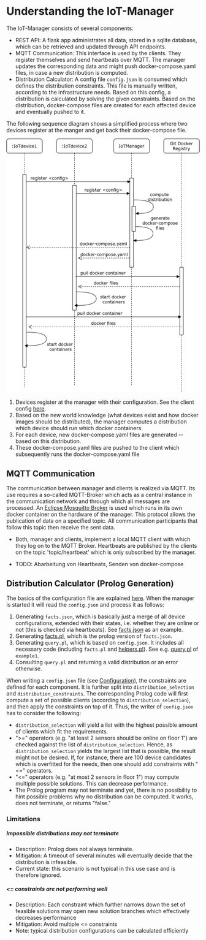 # Understanding the IoT-Manager

The IoT-Manager consists of several components:

- REST API: A flask app administrates all data, stored in a sqlite database, which can be retrieved and updated through API endpoints.
- MQTT Communication: This interface is used by the clients. They register themselves and send heartbeats over MQTT. The manager updates the corresponding data and might push docker-compose.yaml files, in case a new distribution is computed.
- Distribution Calculator: A config file `config.json` is consumed which defines the distribution constraints. This file is manually written, according to the infrastructure needs. Based on this config, a distribution is calculated by solving the given constraints. Based on the distribution, docker-compose files are created for each affected device and eventually pushed to it.

The following sequence diagram shows a simplified process where two devices register at the manger and get back their docker-compose file.

![](/docs/img/sequence_basics.png)

1. Devices register at the manager with their configuration. See the client config [here](./configuration.md).
2. Based on the new world knowledge (what devices exist and how docker images should be distributed), the manager computes a distribution which device should run which docker containers.
3. For each device, new docker-compose.yaml files are generated -- based on this distribution.
4. These docker-compose.yaml files are pushed to the client which subsequently runs the docker-compose.yaml file


## MQTT Communication
The communication between manager and clients is realized via MQTT. Its use requires a so-called MQTT-Broker which acts as a central instance in the communication network and through which all messages are processed. An [Eclipse Mosquitto Broker](https://hub.docker.com/_/eclipse-mosquitto) is used which runs in its own docker container on the hardware of the manager.
This protocol allows the publication of data on a specified topic. All communication participants that follow this topic then receive the sent data.

- Both, manager and clients, implement a local MQTT client with which they log on to the MQTT Broker. Heartbeats are published by the clients on the topic 'topic/heartbeat' which is only subscribed by the manager.

- TODO: Abarbeitung von Heartbeats, Senden von docker-compose


## Distribution Calculator (Prolog Generation)

The basics of the configuration file are explained [here](./configuration.md).
When the manager is started it will read the `config.json` and process it as follows:

1. Generating `facts.json`, which is basically just a merge of all device configurations, extended with their states, i.e. whether they are online or not (this is checked via heartbeats). See [facts.json](/docs/examples/distribution_config/world/facts.json) as an example.
2. Generating [facts.pl](/docs/examples/distribution_config/world/facts.pl), which is the prolog version of `facts.json`.
3. Generating `query.pl`, which is based on `config.json`. It includes all necessary code (including `facts.pl` and [helpers.pl](/docs/examples/distribution_config/world/helpers.pl)). See e.g. [query.pl](/docs/examples/distribution_config/example1/query.pl) of `example1`.
4. Consulting `query.pl` and returning a valid distribution or an error otherwise.

When writing a `config.json` file (see [Configuration](./configuration.md)), the constraints are defined for each component.
It is further split into `distribution_selection` and `distribution_constraints`.
The corresponding Prolog code will first compute a set of possible clients (according to `distribution_selection`), and then apply the constraints on top of it.
Thus, the writer of `config.json` has to consider the following:

- `distribution_selection` will yield a list with the highest possible amount of clients which fit the requirements.
- ">=" operators (e.g. "at least 2 sensors should be online on floor 1") are checked against the list of `distribution_selection`.
Hence, as `distribution_selection` yields the largest list that is possible, the result might not be desired. If, for instance, there are 100 device candidates which is overfitted for the needs, then one should add constraints with "<=" operators.
- "<=" operators (e.g. "at most 2 sensors in floor 1") may compute multiple possible solutions. This can decrease performance.
- The Prolog program may not terminate and yet, there is no possibility to hint possible problems why no distribution can be computed. It works, does not terminate, or returns "false."


### Limitations

##### Impossible distributions may not terminate

- Description: Prolog does not always terminate.
- Mitigation: A timeout of several minutes will eventually decide that the distribution is infeasible.
- Current state: this scenario is not typical in this use case and is therefore ignored.

##### <= constraints are not performing well

- Description: Each constraint which further narrows down the set of feasible solutions may open new solution branches which effectively decreases performance
- Mitigation: Avoid multiple <= constraints
- Note: typical distribution configurations can be calculated efficiently
